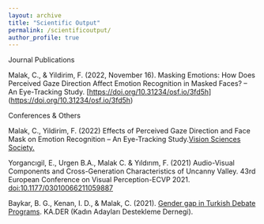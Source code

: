 ```yaml
---
layout: archive
title: "Scientific Output"
permalink: /scientificoutput/
author_profile: true
---
```

Journal Publications

Malak, C., & Yildirim, F. (2022, November 16). Masking Emotions: How Does Perceived Gaze Direction Affect Emotion Recognition in Masked Faces? – An Eye-Tracking Study. [https://doi.org/10.31234/osf.io/3fd5h] (https://doi.org/10.31234/osf.io/3fd5h)

Conferences & Others

Malak, C., Yildirim, F. (2022) Effects of Perceived Gaze Direction and Face Mask on Emotion Recognition – An Eye-Tracking Study.[Vision Sciences Society.](https://www.visionsciences.org/presentation/?id=4526)

Yorgancıgil, E., Urgen B.A., Malak C. & Yıldırım, F. (2021) Audio-Visual Components and Cross-Generation Characteristics of Uncanny Valley. 43rd European Conference on Visual Perception-ECVP 2021. [doi:10.1177/03010066211059887](https://journals.sagepub.com/pb-assets/ECVP%202021%2003010066211059887-1641553299747.pdf)

Baykar, B. G., Kenan, I. D., & Malak, C. (2021). [Gender gap in Turkish Debate Programs](https://www.academia.edu/49345901/TV_Tartışmalarında_Cinsiyetler_Arası_Uçurum). KA.DER (Kadın Adayları Destekleme Dernegi).

<!---
 {% if author.googlescholar %}
 You can also find my articles on <u><a href="{{author.googlescholar}}">my Google Scholar profile</a>.</u>
 {% endif %}
 {% include base_path %}
 {% for post in site.publications reversed %}
 {% include archive-single.html %}
 {% endfor %}
 --->
